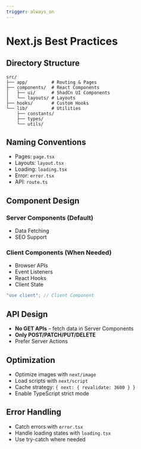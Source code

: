 ```yaml
---
trigger: always_on
---
```


# Next.js Best Practices

## Directory Structure

```
src/
├── app/         # Routing & Pages
├── components/  # React Components
│   ├── ui/      # ShadCn UI Components
│   └── layouts/ # Layouts
├── hooks/       # Custom Hooks
└── lib/         # Utilities
    ├── constants/
    ├── types/
    └── utils/
```

## Naming Conventions

- Pages: `page.tsx`
- Layouts: `layout.tsx`
- Loading: `loading.tsx`
- Error: `error.tsx`
- API: `route.ts`

## Component Design

### Server Components (Default)

- Data Fetching
- SEO Support

### Client Components (When Needed)

- Browser APIs
- Event Listeners
- React Hooks
- Client State

```typescript
"use client"; // Client Component
```

## API Design

- **No GET APIs** – fetch data in Server Components
- **Only POST/PATCH/PUT/DELETE**
- Prefer Server Actions

## Optimization

- Optimize images with `next/image`
- Load scripts with `next/script`
- Cache strategy: `{ next: { revalidate: 3600 } }`
- Enable TypeScript strict mode

## Error Handling

- Catch errors with `error.tsx`
- Handle loading states with `loading.tsx`
- Use try-catch where needed